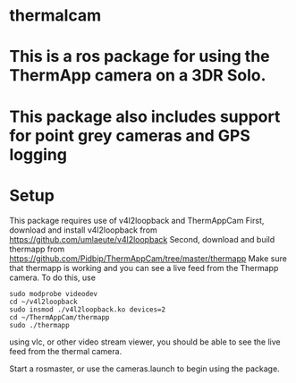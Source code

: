 # thermalcam

# This is a ros package for using the ThermApp camera on a 3DR Solo.
# This package also includes support for point grey cameras and GPS logging
# Setup
This package requires use of v4l2loopback and ThermAppCam 
First, download and install v4l2loopback from https://github.com/umlaeute/v4l2loopback
Second, download and build thermapp from https://github.com/Pidbip/ThermAppCam/tree/master/thermapp
Make sure that thermapp is working and you can see a live feed from the Thermapp camera. To do this, use
```
sudo modprobe videodev
cd ~/v4l2loopback
sudo insmod ./v4l2loopback.ko devices=2
cd ~/ThermAppCam/thermapp
sudo ./thermapp
```
using vlc, or other video stream viewer, you should be able to see the live feed from the thermal camera.

Start a rosmaster, or use the cameras.launch to begin using the package.
